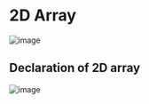 # 2D Array

![image](https://user-images.githubusercontent.com/72748315/208665150-048d8084-0f4f-4991-b917-df7658a136c3.png)

## Declaration of 2D array

![image](https://user-images.githubusercontent.com/72748315/208665218-98e3a360-5136-4bed-87ac-2efe53ab8dc1.png)
